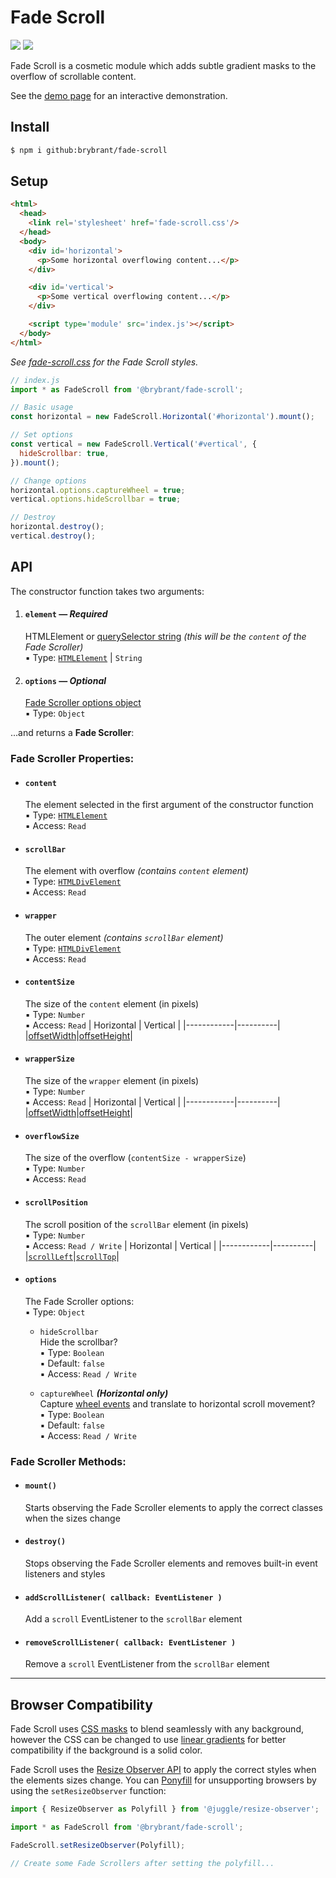 # Fade Scroll

<img src='https://img.shields.io/badge/gzipped-1.17_KB-blue'> <img src='https://img.shields.io/badge/dependencies-0-292'>

Fade Scroll is a cosmetic module which adds subtle gradient masks to the overflow of scrollable content.

See the [demo page](https://brybrant.github.io/fade-scroll/) for an interactive demonstration.

## Install

```bash
$ npm i github:brybrant/fade-scroll
```

## Setup

```html
<html>
  <head>
    <link rel='stylesheet' href='fade-scroll.css'/>
  </head>
  <body>
    <div id='horizontal'>
      <p>Some horizontal overflowing content...</p>
    </div>

    <div id='vertical'>
      <p>Some vertical overflowing content...</p>
    </div>

    <script type='module' src='index.js'></script>
  </body>
</html>
```

*See [fade-scroll.css](./dist/fade-scroll.css) for the Fade Scroll styles.*

```js
// index.js
import * as FadeScroll from '@brybrant/fade-scroll';

// Basic usage
const horizontal = new FadeScroll.Horizontal('#horizontal').mount();

// Set options
const vertical = new FadeScroll.Vertical('#vertical', {
  hideScrollbar: true,
}).mount();

// Change options
horizontal.options.captureWheel = true;
vertical.options.hideScrollbar = true;

// Destroy
horizontal.destroy();
vertical.destroy();
```

## API

The constructor function takes two arguments:

1. #### `element` &mdash; *Required*
    HTMLElement or [querySelector string](https://mdn.io/querySelector) *(this will be the `content` of the Fade Scroller)*\
    &#9642; Type: [`HTMLElement`](https://mdn.io/HTMLElement) | `String`

2. #### `options` &mdash; *Optional*
    [Fade Scroller options object](#options)\
    &#9642; Type: `Object`

...and returns a **Fade Scroller**:

### Fade Scroller Properties:

- #### `content`
  The element selected in the first argument of the constructor function\
  &#9642; Type: [`HTMLElement`](https://mdn.io/HTMLElement)\
  &#9642; Access: `Read`

- #### `scrollBar`
  The element with overflow *(contains `content` element)*\
  &#9642; Type: [`HTMLDivElement`](https://mdn.io/HTMLDivElement)\
  &#9642; Access: `Read`

- #### `wrapper`
  The outer element *(contains `scrollBar` element)*\
  &#9642; Type: [`HTMLDivElement`](https://mdn.io/HTMLDivElement)\
  &#9642; Access: `Read`

- #### `contentSize`
  The size of the `content` element (in pixels)\
  &#9642; Type: `Number`\
  &#9642; Access: `Read`
  | Horizontal | Vertical |
  |------------|----------|
  |[offsetWidth](https://mdn.io/offsetWidth)|[offsetHeight](https://mdn.io/offsetHeight)|

- #### `wrapperSize`
  The size of the `wrapper` element (in pixels)\
  &#9642; Type: `Number`\
  &#9642; Access: `Read`
  | Horizontal | Vertical |
  |------------|----------|
  |[offsetWidth](https://mdn.io/offsetWidth)|[offsetHeight](https://mdn.io/offsetHeight)|

- #### `overflowSize`
  The size of the overflow (`contentSize - wrapperSize`)\
  &#9642; Type: `Number`\
  &#9642; Access: `Read`

- #### `scrollPosition`
  The scroll position of the `scrollBar` element (in pixels)\
  &#9642; Type: `Number`\
  &#9642; Access: `Read / Write`
  | Horizontal | Vertical |
  |------------|----------|
  |[`scrollLeft`](https://mdn.io/scrollLeft)|[`scrollTop`](https://mdn.io/scrollTop)|

- #### `options`
  The Fade Scroller options:\
  &#9642; Type: `Object`
  - `hideScrollbar`\
    Hide the scrollbar?\
    &#9642; Type: `Boolean`\
    &#9642; Default: `false`\
    &#9642; Access: `Read / Write`

  - `captureWheel` ***(Horizontal only)***\
    Capture [wheel events](https://mdn.io/WheelEvent) and translate to horizontal scroll movement?\
    &#9642; Type: `Boolean`\
    &#9642; Default: `false`\
    &#9642; Access: `Read / Write`

### Fade Scroller Methods:

- #### `mount()`
  Starts observing the Fade Scroller elements to apply the correct classes when the sizes change

- #### `destroy()`
  Stops observing the Fade Scroller elements and removes built-in event listeners and styles

- #### `addScrollListener( callback: EventListener )`
  Add a `scroll` EventListener to the `scrollBar` element

- #### `removeScrollListener( callback: EventListener )`
  Remove a `scroll` EventListener from the `scrollBar` element

---

## Browser Compatibility

Fade Scroll uses [CSS masks](https://caniuse.com/css-masks) to blend seamlessly with any background, however the CSS can be changed to use [linear gradients](https://caniuse.com/css-gradients) for better compatibility if the background is a solid color.

Fade Scroll uses the [Resize Observer API](https://caniuse.com/resizeobserver) to apply the correct styles when the elements sizes change. You can [Ponyfill](https://ponyfill.com/) for unsupporting browsers by using the `setResizeObserver` function:

```js
import { ResizeObserver as Polyfill } from '@juggle/resize-observer';

import * as FadeScroll from '@brybrant/fade-scroll';

FadeScroll.setResizeObserver(Polyfill);

// Create some Fade Scrollers after setting the polyfill...
```
